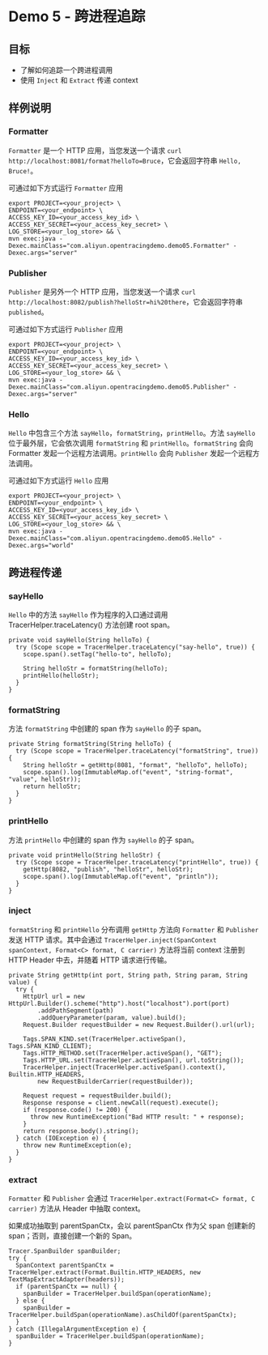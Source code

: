 # Demo 5 - 跨进程追踪

## 目标
* 了解如何追踪一个跨进程调用
* 使用 `Inject` 和 `Extract` 传递 context

## 样例说明

### Formatter
`Formatter` 是一个 HTTP 应用，当您发送一个请求 `curl http://localhost:8081/format?helloTo=Bruce`，它会返回字符串 `Hello, Bruce!`。

可通过如下方式运行 `Formatter` 应用
```
export PROJECT=<your_project> \
ENDPOINT=<your_endpoint> \
ACCESS_KEY_ID=<your_access_key_id> \
ACCESS_KEY_SECRET=<your_access_key_secret> \
LOG_STORE=<your_log_store> && \
mvn exec:java -Dexec.mainClass="com.aliyun.opentracingdemo.demo05.Formatter" -Dexec.args="server"
```

### Publisher
`Publisher` 是另外一个 HTTP 应用，当您发送一个请求 `curl http://localhost:8082/publish?helloStr=hi%20there`，它会返回字符串 `published`。

可通过如下方式运行 `Publisher` 应用
```
export PROJECT=<your_project> \
ENDPOINT=<your_endpoint> \
ACCESS_KEY_ID=<your_access_key_id> \
ACCESS_KEY_SECRET=<your_access_key_secret> \
LOG_STORE=<your_log_store> && \
mvn exec:java -Dexec.mainClass="com.aliyun.opentracingdemo.demo05.Publisher" -Dexec.args="server"
```

### Hello
`Hello` 中包含三个方法 `sayHello`，`formatString`，`printHello`。方法 `sayHello` 位于最外层，它会依次调用 `formatString` 和 `printHello`。`formatString` 会向 Formatter 发起一个远程方法调用。`printHello` 会向 `Publisher`  发起一个远程方法调用。

可通过如下方式运行 `Hello` 应用
```
export PROJECT=<your_project> \
ENDPOINT=<your_endpoint> \
ACCESS_KEY_ID=<your_access_key_id> \
ACCESS_KEY_SECRET=<your_access_key_secret> \
LOG_STORE=<your_log_store> && \
mvn exec:java -Dexec.mainClass="com.aliyun.opentracingdemo.demo05.Hello" -Dexec.args="world"
```

## 跨进程传递

### sayHello
`Hello` 中的方法 `sayHello` 作为程序的入口通过调用 TracerHelper.traceLatency() 方法创建 root span。
```
private void sayHello(String helloTo) {
  try (Scope scope = TracerHelper.traceLatency("say-hello", true)) {
    scope.span().setTag("hello-to", helloTo);

    String helloStr = formatString(helloTo);
    printHello(helloStr);
  }
}
```

### formatString
方法 `formatString` 中创建的 span 作为 `sayHello` 的子 span。
```
private String formatString(String helloTo) {
  try (Scope scope = TracerHelper.traceLatency("formatString", true)) {
    String helloStr = getHttp(8081, "format", "helloTo", helloTo);
    scope.span().log(ImmutableMap.of("event", "string-format", "value", helloStr));
    return helloStr;
  }
}
```

### printHello
方法 `printHello` 中创建的 span 作为 `sayHello` 的子 span。
```
private void printHello(String helloStr) {
  try (Scope scope = TracerHelper.traceLatency("printHello", true)) {
    getHttp(8082, "publish", "helloStr", helloStr);
    scope.span().log(ImmutableMap.of("event", "println"));
  }
}
```

### inject
`formatString` 和 `printHello` 分布调用 `getHttp` 方法向 `Formatter` 和 `Publisher` 发送 HTTP 请求。其中会通过  `TracerHelper.inject(SpanContext spanContext, Format<C> format, C carrier)` 方法将当前 context 注册到 HTTP Header 中去，并随着 HTTP 请求进行传输。

```
private String getHttp(int port, String path, String param, String value) {
  try {
    HttpUrl url = new HttpUrl.Builder().scheme("http").host("localhost").port(port)
        .addPathSegment(path)
        .addQueryParameter(param, value).build();
    Request.Builder requestBuilder = new Request.Builder().url(url);

    Tags.SPAN_KIND.set(TracerHelper.activeSpan(), Tags.SPAN_KIND_CLIENT);
    Tags.HTTP_METHOD.set(TracerHelper.activeSpan(), "GET");
    Tags.HTTP_URL.set(TracerHelper.activeSpan(), url.toString());
    TracerHelper.inject(TracerHelper.activeSpan().context(), Builtin.HTTP_HEADERS,
        new RequestBuilderCarrier(requestBuilder));

    Request request = requestBuilder.build();
    Response response = client.newCall(request).execute();
    if (response.code() != 200) {
      throw new RuntimeException("Bad HTTP result: " + response);
    }
    return response.body().string();
  } catch (IOException e) {
    throw new RuntimeException(e);
  }
}
```

### extract
`Formatter` 和 `Publisher` 会通过 `TracerHelper.extract(Format<C> format, C carrier)` 方法从 Header 中抽取 context。

如果成功抽取到 parentSpanCtx，会以 parentSpanCtx 作为父 span 创建新的 span；否则，直接创建一个新的 Span。
```
Tracer.SpanBuilder spanBuilder;
try {
  SpanContext parentSpanCtx = TracerHelper.extract(Format.Builtin.HTTP_HEADERS, new TextMapExtractAdapter(headers));
  if (parentSpanCtx == null) {
    spanBuilder = TracerHelper.buildSpan(operationName);
  } else {
    spanBuilder = TracerHelper.buildSpan(operationName).asChildOf(parentSpanCtx);
  }
} catch (IllegalArgumentException e) {
  spanBuilder = TracerHelper.buildSpan(operationName);
}
```
